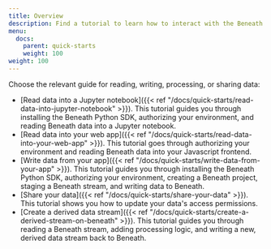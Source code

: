 ```yaml
---
title: Overview
description: Find a tutorial to learn how to interact with the Beneath data system
menu:
  docs:
    parent: quick-starts
    weight: 100
weight: 100
---
```

Choose the relevant guide for reading, writing, processing, or sharing data:

- [Read data into a Jupyter notebook]({{< ref "/docs/quick-starts/read-data-into-jupyter-notebook" >}}). This tutorial guides you through installing the Beneath Python SDK, authorizing your environment, and reading Beneath data into a Jupyter notebook.
- [Read data into your web app]({{< ref "/docs/quick-starts/read-data-into-your-web-app" >}}). This tutorial goes through authorizing your environment and reading Beneath data into your Javascript frontend.
- [Write data from your app]({{< ref "/docs/quick-starts/write-data-from-your-app" >}}). This tutorial guides you through installing the Beneath Python SDK, authorizing your environment, creating a Beneath project, staging a Beneath stream, and writing data to Beneath.
- [Share your data]({{< ref "/docs/quick-starts/share-your-data" >}}). This tutorial shows you how to update your data's access permissions.
- [Create a derived data stream]({{< ref "/docs/quick-starts/create-a-derived-stream-on-beneath" >}}). This tutorial guides you through reading a Beneath stream, adding processing logic, and writing a new, derived data stream back to Beneath.
